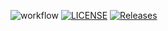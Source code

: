![workflow](https://github.com/raj854/sem/actions/workflows/main.yml/badge.svg)
[![LICENSE](https://img.shields.io/github/license/raj854/sem.svg?style=flat-square)](https://github.com/raj854/sem/blob/master/LICENSE)
[![Releases](https://img.shields.io/github/release/raj854/sem/all.svg?style=flat-square)](https://github.com/raj854/sem/releases)


